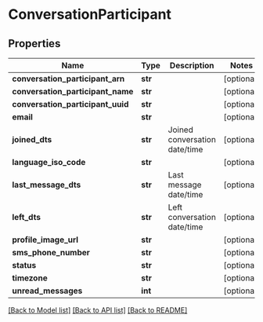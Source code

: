 # ConversationParticipant

## Properties
Name | Type | Description | Notes
------------ | ------------- | ------------- | -------------
**conversation_participant_arn** | **str** |  | [optional] 
**conversation_participant_name** | **str** |  | [optional] 
**conversation_participant_uuid** | **str** |  | [optional] 
**email** | **str** |  | [optional] 
**joined_dts** | **str** | Joined conversation date/time | [optional] 
**language_iso_code** | **str** |  | [optional] 
**last_message_dts** | **str** | Last message date/time | [optional] 
**left_dts** | **str** | Left conversation date/time | [optional] 
**profile_image_url** | **str** |  | [optional] 
**sms_phone_number** | **str** |  | [optional] 
**status** | **str** |  | [optional] 
**timezone** | **str** |  | [optional] 
**unread_messages** | **int** |  | [optional] 

[[Back to Model list]](../README.md#documentation-for-models) [[Back to API list]](../README.md#documentation-for-api-endpoints) [[Back to README]](../README.md)


